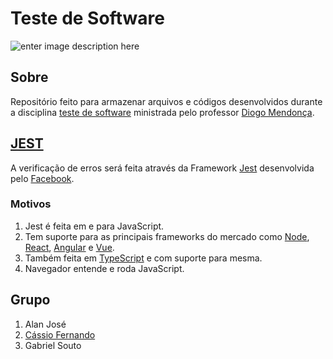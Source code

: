 # Teste de Software
![enter image description here](http://www.cefet-rj.br/attachments/article/431/Horizontal%20azul.jpg)


## Sobre
Repositório feito para armazenar arquivos e códigos desenvolvidos durante a disciplina [teste de software](https://diogomendonca.pro.br/Home/teste-de-software-2020-1) ministrada pelo professor [Diogo Mendonça](https://diogomendonca.pro.br/Home).
## [JEST](https://jestjs.io/)
A verificação de erros será feita através da Framework [Jest](https://github.com/facebook/jest) desenvolvida pelo [Facebook](https://github.com/facebook).
### Motivos

 1. Jest é feita em e para JavaScript.
 2. Tem suporte para as principais frameworks do mercado como [Node](https://github.com/nodejs/node), [React](https://github.com/facebook/react), [Angular](https://github.com/angular/angular) e [Vue](https://github.com/vuejs/vue).
 3. Também feita em [TypeScript](https://github.com/microsoft/TypeScript) e com suporte para mesma.
 4. Navegador entende e roda JavaScript.

## Grupo

 1. Alan José
 2. [Cássio Fernando](https://github.com/cassiofb-dev)
 3. Gabriel Souto
